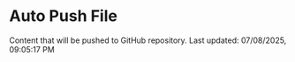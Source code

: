 # Auto Push File

Content that will be pushed to GitHub repository.
Last updated: 07/08/2025, 09:05:17 PM